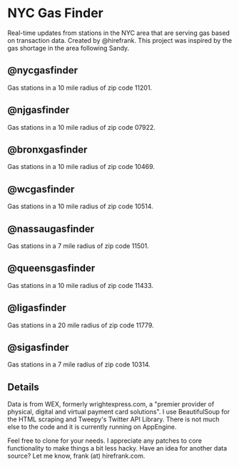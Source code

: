 NYC Gas Finder
============

Real-time updates from stations in the NYC area that are serving gas based on transaction data. Created by @hirefrank. This project was inspired by the gas shortage in the area following Sandy.

@nycgasfinder
-------------
Gas stations in a 10 mile radius of zip code 11201. 

@njgasfinder
-------------
Gas stations in a 10 mile radius of zip code 07922. 

@bronxgasfinder
-------------
Gas stations in a 10 mile radius of zip code 10469. 

@wcgasfinder
-------------
Gas stations in a 10 mile radius of zip code 10514. 

@nassaugasfinder
-------------
Gas stations in a 7 mile radius of zip code 11501. 

@queensgasfinder
-------------
Gas stations in a 10 mile radius of zip code 11433. 

@ligasfinder
-------------
Gas stations in a 20 mile radius of zip code 11779. 

@sigasfinder
-------------
Gas stations in a 7 mile radius of zip code 10314. 


Details
-------------
Data is from WEX, formerly wrightexpress.com, a "premier provider of physical, digital and virtual payment card solutions". I use BeautifulSoup for the HTML scraping and Tweepy's Twitter API Library. There is not much else to the code and it is currently running on AppEngine. 

Feel free to clone for your needs. I appreciate any patches to core functionality to make things a bit less hacky. Have an idea for another data source? Let me know, frank (at) hirefrank.com.
